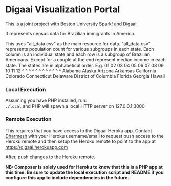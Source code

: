 # Digaai Visualization Portal

This is a joint project with Boston University Spark! and Digaai.

It represents census data for Brazilian immigrants in America.

This uses "all_data.csv" as the main resource for data.
"all_data.csv" represents population count for various subgroups in each state.
Each column is an individual state and each row is a subgroup of Brazilian Americans.
Except for a couple at the end represent median income in each state.
The states are in alphabetical order. E.g.
  01      02      03       04       05         06      07         08         09                   10     11    12
  ^       ^       ^        ^         ^          ^      ^          ^          ^                    ^      ^     ^
Alabama Alaska Arizona Arkansas California Colorado Connecticut Delaware District of Columbia Florida Georgia Hawaii

### Local Execution
Assuming you have PHP installed, run:
<br/><code>./local</code> and PHP will spawn a local HTTP server on 127.0.0.1:3000 

### Remote Execution
This requires that you have access to the Digaai Heroku app. Contact <a href="mailto: dharmesh@cs.bu.edu">Dharmesh</a> with your Heroku username/email to request push access to the Heroku remote and then setup the Heroku remote to point to the app at https://digaai.herokuapp.com

After, push changes to the Heroku remote.

<strong>NB: Composer is solely used for Heroku to know that this is a PHP app at this time. Be sure to update the local execution script and README if you configure this app to include dependencies in the future.</strong>